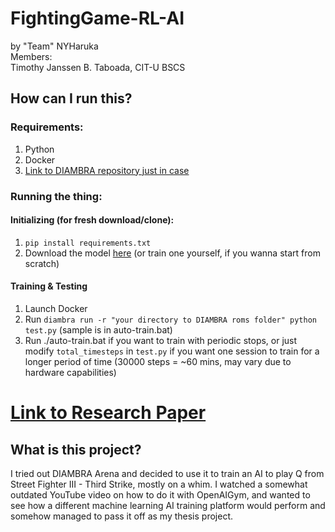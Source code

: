 # FightingGame-RL-AI
by "Team" NYHaruka  
Members:  
Timothy Janssen B. Taboada, CIT-U BSCS
## How can I run this?
### Requirements:
1. Python
2. Docker
3. [Link to DIAMBRA repository just in case](https://github.com/diambra)
### Running the thing:
#### Initializing (for fresh download/clone):
1. `pip install requirements.txt`
2. Download the model [here](https://drive.google.com/file/d/1igtZyrMhgBdwCauXGNLSPSnVUT3oMgTO/view?usp=sharing) (or train one yourself, if you wanna start from scratch)
#### Training & Testing
1. Launch Docker
2. Run `diambra run -r "your directory to DIAMBRA roms folder" python test.py` (sample is in auto-train.bat)
3. Run ./auto-train.bat if you want to train with periodic stops, or just modify `total_timesteps` in `test.py` if you want one session to train for a longer period of time (30000 steps = ~60 mins, may vary due to hardware capabilities)
# [Link to Research Paper](https://www.overleaf.com/read/qtqxtmcsdzns#a284f3)
## What is this project?
I tried out DIAMBRA Arena and decided to use it to train an AI to play Q from Street Fighter III - Third Strike, mostly on a whim. I watched a somewhat outdated YouTube video on how to do it with OpenAIGym, and wanted to see how a different machine learning AI training platform would perform and somehow managed to pass it off as my thesis project.